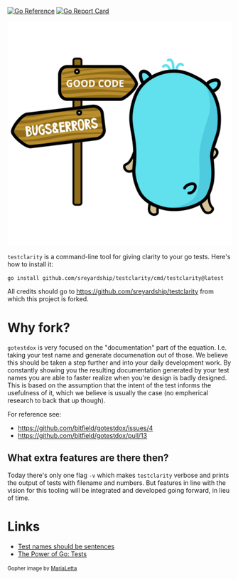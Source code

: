 [![Go Reference](https://pkg.go.dev/badge/github.com/sreyardship/testclarity.svg)](https://pkg.go.dev/github.com/sreyardship/testclarity)
[![Go Report Card](https://goreportcard.com/badge/github.com/sreyardship/testclarity)](https://goreportcard.com/report/github.com/sreyardship/testclarity)

![This is the way](img/testclarity.png)

`testclarity` is a command-line tool for giving clarity to your go tests. Here's how to install it:

```
go install github.com/sreyardship/testclarity/cmd/testclarity@latest
```
All credits should go to https://github.com/sreyardship/testclarity from which this project is forked.

# Why fork?
`gotestdox` is very focused on the "documentation" part of the equation. I.e. taking your test name and generate documenation out of those. We believe this should be taken a step further and into your daily development work. By constantly showing you the resulting documentation generated by your test names you are able to faster realize when you're design is badly designed. This is based on the assumption that the intent of the test informs the usefulness of it, which we believe is usually the case (no empherical research to back that up though). 

For reference see:
- https://github.com/bitfield/gotestdox/issues/4
- https://github.com/bitfield/gotestdox/pull/13

## What extra features are there then?
Today there's only one flag `-v` which makes `testclarity` verbose and prints the output of tests with filename and numbers. But features in line with the vision for this tooling will be integrated and developed going forward, in lieu of time.


# Links
- [Test names should be sentences](https://bitfieldconsulting.com/golang/test-names)
- [The Power of Go: Tests](https://bitfieldconsulting.com/books/tests)

<small>Gopher image by [MariaLetta](https://github.com/MariaLetta/free-gophers-pack)</small>
